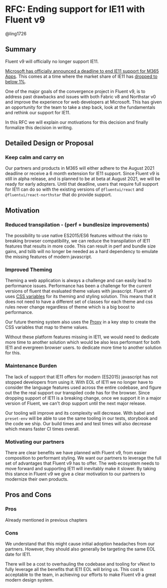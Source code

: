 # RFC: Ending support for IE11 with Fluent v9

@ling1726

## Summary

Fluent v9 will officially no longer support IE11.

[Microsoft has officially announced a deadline to end IE11 support for M365 Apps](https://techcommunity.microsoft.com/t5/microsoft-365-blog/microsoft-365-apps-say-farewell-to-internet-explorer-11-and/ba-p/1591666).
This comes at a time where the market share of IE11 has [dropped to below 1%](https://caniuse.com/usage-table).

One of the major goals of the convergence project in Fluent v9, is to address past drawbacks and issues with both Fabric v8 and Northstar v0 and
improve the experience for web developers at Microsoft. This has given an opportunity for the team to take a step back, look at the
fundamentals and rethink our support for IE11.

In this RFC we will explain our motivations for this decision and finally formalize this decision in writing.

## Detailed Design or Proposal

### Keep calm and carry on

Our partners and products in M365 will either adhere to the August 2021 deadline or receive a 6 month extension for IE11 support.
Since Fluent v9 is still in alpha release, and is planned to be at beta at August 2021, we will be ready for early adopters.
Until that deadline, users that require full support for IE11 can do so with the existing versions of `@fluentui/react` and
`@fluentui/react-northstar` that do provide support.

## Motivation

### Reduced transpilation - (perf + bundlesize improvements)

The possibility to use native ES2015/ES6 features without the risks to breaking browser compatibility, we can reduce the
transpilation of IE11 features that results in more code. This can result in perf and bundle size gains, and tslib
will no longer be needed as a hard dependency to emulate the missing features of modern javascript.

### Improved Theming

Theming a web application is always a challenge and can easily lead to performance issues. Performance has been a challenge for the current
versions of fluent that evaluated theme values with javascript. Fluent v9 uses [CSS variables](https://developer.mozilla.org/en-US/docs/Web/CSS/--*) for its theming and styling solution. This means
that it does not need to have a different set of classes for each theme and css rules never change regardless of theme which is a
big boost to performance.

Our future theming system also uses the [Proxy](https://developer.mozilla.org/en-US/docs/Web/JavaScript/Reference/Global_Objects/Proxy)
in a key step to create the CSS variables that map to theme values.

Without these platform features missing in IE11, we would need to dedicate more time to another solution which would be also less performant for both IE11 and evergreen browser users.
to dedicate more time to another solution for this.

### Maintenance Burden

The lack of support that IE11 offers for modern (ES2015) javascript has not stopped developers from using it. With EOL of IE11
we no longer have to consider the language features used across the entire codebase, and figure out the the real support our
transpiled code has for the browser. Since dropping support of IE11 is a breaking change, once we support it in a major version
of Fluent, we can't drop support until the next major release.

Our tooling will improve and its complexity will decrease. With babel and `preset-env` will be able to use the same tooling
in our tests, storybook and the code we ship. Our build times and and test times will also decrease which means faster CI
times overall.

### Motivating our partners

There are clear benefits we have planned with Fluent v9, from easier composition to performant styling. We want our partners
to leverage the full set of advantages that Fluent v9 has to offer. The web ecosystem needs to move forward and supporting
IE11 will inevitably make it slower. By taking this stance in Fluent v9 we give a clear motivation to our partners to
modernize their own products.

## Pros and Cons

### Pros

Already mentioned in previous chapters

### Cons

We understand that this might cause initial adoption headaches from our partners. However, they should also generally be targeting
the same EOL date for IE11.

There will be a cost to overhauling the codebase and tooling for vNext to fully leverage all the benefits that IE11 EOL will bring us.
This cost is acceptable to the team, in achieving our efforts to make Fluent v9 a great modern design system.
